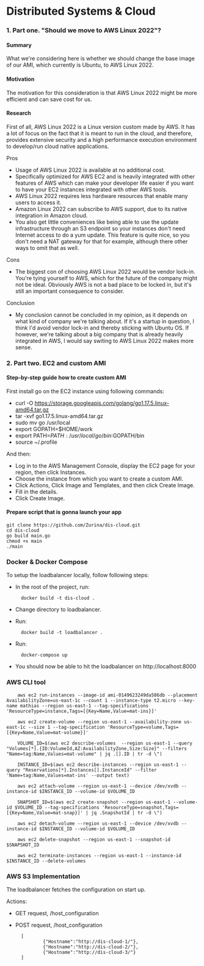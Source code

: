 # Distributed Systems & Cloud

### 1. Part one. "Should we move to AWS Linux 2022"?

#### **Summary**

What we're considering here is whether we should change the base image of our AMI, which currently is Ubuntu, to AWS Linux 2022.

#### **Motivation**

The motivation for this consideration is that AWS Linux 2022 might be more efficient and can save cost for us.

#### **Research**

First of all, AWS Linux 2022 is a Linux version custom made by AWS. It has a lot of focus on the fact that it is meant to run in the cloud, and therefore, provides extensive security and a high performance execution environment to develop/run cloud native applications. 

Pros

- Usage of AWS Linux 2022 is available at no additional cost.
- Specifically optimized for AWS EC2 and is heavily integrated with other features of AWS which can make your developer life easier if you want to have your EC2 instances integrated with other AWS tools.
- AWS Linux 2022 requires less hardware resources that enable many users to access it.
- Amazon Linux 2022 can subscribe to AWS support, due to its native integration in Amazon cloud.
- You also get little conveniences like being able to use the update infrastructure through an S3 endpoint so your instances don't need Internet access to do a yum update. This feature is quite nice, so you don't need a NAT gateway for that for example, although there other ways to omit that as well. 

Cons

- The biggest con of choosing AWS Linux 2022 would be vendor lock-in. You're tying yourself to AWS, which for the future of the company might not be ideal. Obviously AWS is not a bad place to be locked in, but it's still an important consequence to consider. 

Conclusion

- My conclusion cannot be concluded in my opinion, as it depends on what kind of company we're talking about. If it's a startup in question, I think I'd avoid vendor lock-in and thereby sticking with Ubuntu OS. If however, we're talking about a big company that is already heavily integrated in AWS, I would say switing to AWS Linux 2022 makes more sense.

### 2. Part two. EC2 and custom AMI

#### Step-by-step guide how to create custom AMI

First install go on the EC2 instance using following commands:

- curl -O https://storage.googleapis.com/golang/go1.17.5.linux-amd64.tar.gz
- tar -xvf go1.17.5.linux-amd64.tar.gz
- sudo mv go /usr/local
- export GOPATH=$HOME/work
- export PATH=$PATH:/usr/local/go/bin:$GOPATH/bin
- source ~/.profile

And then:

- Log in to the AWS Management Console, display the EC2 page for your region, then click Instances.
- Choose the instance from which you want to create a custom AMI.
- Click Actions, Click Image and Templates, and then click Create Image.
- Fill in the details.
- Click Create Image.

#### Prepare script that is gonna launch your app

    git clone https://github.com/Zurina/dis-cloud.git
    cd dis-cloud
    go build main.go
    chmod +x main
    ./main

### Docker & Docker Compose

To setup the loadbalancer locally, follow following steps:

- In the root of the project, run:

        docker build -t dis-cloud .

- Change directory to loadbalancer.
- Run:

        docker build -t loadbalancer .

- Run:

        docker-compose up

- You should now be able to hit the loadbalancer on http://localhost:8000

### AWS CLI tool

        aws ec2 run-instances --image-id ami-0149623249da586db --placement AvailabilityZone=us-east-1c --count 1 --instance-type t2.micro --key-name mathias --region us-east-1 --tag-specifications 'ResourceType=instance,Tags=[{Key=Name,Value=mat-ins}]'

        aws ec2 create-volume --region us-east-1 --availability-zone us-east-1c --size 1 --tag-specification 'ResourceType=volume,Tags=[{Key=Name,Value=mat-volume}]'

        VOLUME_ID=$(aws ec2 describe-volumes  --region us-east-1 --query "Volumes[*].{ID:VolumeId,AZ:AvailabilityZone,Size:Size}" --filters "Name=tag:Name,Values=mat-volume" | jq .[].ID | tr -d \")

        INSTANCE_ID=$(aws ec2 describe-instances --region us-east-1 --query "Reservations[*].Instances[].InstanceId" --filter 'Name=tag:Name,Values=mat-ins' --output text)      
        
        aws ec2 attach-volume --region us-east-1 --device /dev/xvdb --instance-id $INSTANCE_ID --volume-id $VOLUME_ID

        SNAPSHOT_ID=$(aws ec2 create-snapshot --region us-east-1 --volume-id $VOLUME_ID --tag-specifications 'ResourceType=snapshot,Tags=[{Key=Name,Value=mat-snap}]' | jq .SnapshotId | tr -d \")

        aws ec2 detach-volume --region us-east-1 --device /dev/xvdb --instance-id $INSTANCE_ID --volume-id $VOLUME_ID

        aws ec2 delete-snapshot --region us-east-1 --snapshot-id $SNAPSHOT_ID

        aws ec2 terminate-instances --region us-east-1 --instance-id $INSTANCE_ID --delete-volumes

### AWS S3 Implementation

The loadbalancer fetches the configuration on start up.

Actions:

- GET request, /host_configuration

- POST request, /host_configuration

        [
                {"Hostname":"http://dis-cloud-1/"},
                {"Hostname":"http://dis-cloud-2/"},
                {"Hostname":"http://dis-cloud-3/"}
        ]










    

